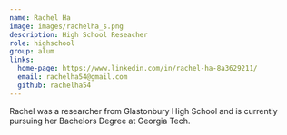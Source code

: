 ```yaml
---
name: Rachel Ha
image: images/rachelha_s.png
description: High School Reseacher
role: highschool
group: alum
links:
  home-page: https://www.linkedin.com/in/rachel-ha-8a3629211/
  email: rachelha54@gmail.com
  github: rachelha54
---
```


Rachel was a researcher from Glastonbury High School and is currently pursuing her Bachelors Degree at Georgia Tech.